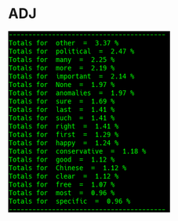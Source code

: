 # ADJ

![Google Congressional Hearing Adjectives sorted by percent \(top 20\)](../../.gitbook/assets/2018-12-28-152136_330x370_scrot.png)

